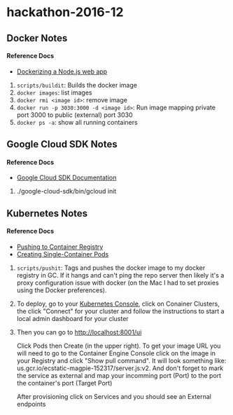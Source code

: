 # hackathon-2016-12

## Docker Notes

#### Reference Docs
* [Dockerizing a Node.js web app](https://nodejs.org/en/docs/guides/nodejs-docker-webapp/)

1. `scripts/buildit`: Builds the docker image
2. `docker images`: list images
3. `docker rmi <image id>`: remove image
4. `docker run -p 3030:3000 -d <image id>`: Run image mapping private port 3000 to public (external) port 3030
5. `docker ps -a`: show all running containers

## Google Cloud SDK Notes

#### Reference Docs
* [Google Cloud SDK Documentation](https://cloud.google.com/sdk/docs/)

1. ./google-cloud-sdk/bin/gcloud init

## Kubernetes Notes

####  Reference Docs
* [Pushing to Container Registry ](https://cloud.google.com/container-registry/docs/pushing)
* [Creating Single-Container Pods](http://kubernetes.io/docs/user-guide/pods/single-container/)

1. `scripts/pushit`: Tags and pushes the docker image to my docker registry in GC. If it hangs and can't ping the repo server then likely it's a proxy configuration issue with docker (on the Mac I had to set proxies using the Docker preferences).
2. To deploy, go to your [Kubernetes Console](https://console.cloud.google.com/kubernetes/list), click on Conainer Clusters, the click "Connect" for your cluster and follow the instructions to start a local admin dashboard for your cluster
3. Then you can go to [http://localhost:8001/ui](http://localhost:8001/ui)

    Click Pods then Create (in the upper right). To get your image URL you will need to go to the Container Engine Console click on the image in your Registry and click "Show pull command". It will look something like:  us.gcr.io/ecstatic-magpie-152317/server.js:v2. And don't forget to mark the service as external and map your incomming port (Port) to the port the container's port (Target Port)

    After provisioning click on Services and you should see an External endpoints
